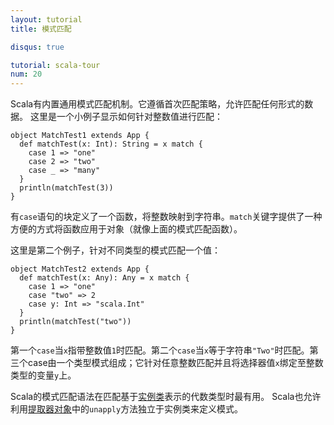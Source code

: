 ```yaml
---
layout: tutorial
title: 模式匹配

disqus: true

tutorial: scala-tour
num: 20
---
```


Scala有内置通用模式匹配机制。它遵循首次匹配策略，允许匹配任何形式的数据。
这里是一个小例子显示如何针对整数值进行匹配：

    object MatchTest1 extends App {
      def matchTest(x: Int): String = x match {
        case 1 => "one"
        case 2 => "two"
        case _ => "many"
      }
      println(matchTest(3))
    }

有`case`语句的块定义了一个函数，将整数映射到字符串。`match`关键字提供了一种方便的方式将函数应用于对象（就像上面的模式匹配函数）。

这里是第二个例子，针对不同类型的模式匹配一个值：

    object MatchTest2 extends App {
      def matchTest(x: Any): Any = x match {
        case 1 => "one"
        case "two" => 2
        case y: Int => "scala.Int"
      }
      println(matchTest("two"))
    }

第一个`case`当`x`指带整数值`1`时匹配。第二个`case`当`x`等于字符串`"Two"`时匹配。第三个case由一个类型模式组成；它针对任意整数匹配并且将选择器值`x`绑定至整数类型的变量`y`上。

Scala的模式匹配语法在匹配基于[实例类](case-classes.html)表示的代数类型时最有用。
Scala也允许利用[提取器对象](extractor-objects.html)中的`unapply`方法独立于实例类来定义模式。
